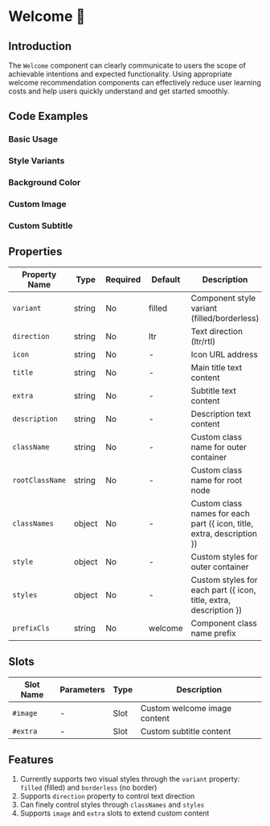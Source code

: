 # Welcome 🌹

## Introduction

The `Welcome` component can clearly communicate to users the scope of achievable intentions and expected functionality. Using appropriate welcome recommendation components can effectively reduce user learning costs and help users quickly understand and get started smoothly.

## Code Examples

### Basic Usage

<demo src="../../components/welcome/demos/base.vue"></demo>

### Style Variants

<demo src="../../components/welcome/demos/variant.vue"></demo>

### Background Color

<demo src="../../components/welcome/demos/bg.vue"></demo>

### Custom Image

<demo src="../../components/welcome/demos/image.vue"></demo>

### Custom Subtitle

<demo src="../../components/welcome/demos/extra.vue"></demo>

## Properties

| Property Name   | Type   | Required | Default | Description                                                            |
| --------------- | ------ | -------- | ------- | ---------------------------------------------------------------------- |
| `variant`       | string | No       | filled  | Component style variant (filled/borderless)                            |
| `direction`     | string | No       | ltr     | Text direction (ltr/rtl)                                               |
| `icon`          | string | No       | -       | Icon URL address                                                       |
| `title`         | string | No       | -       | Main title text content                                                |
| `extra`         | string | No       | -       | Subtitle text content                                                  |
| `description`   | string | No       | -       | Description text content                                               |
| `className`     | string | No       | -       | Custom class name for outer container                                  |
| `rootClassName` | string | No       | -       | Custom class name for root node                                        |
| `classNames`    | object | No       | -       | Custom class names for each part ({ icon, title, extra, description }) |
| `style`         | object | No       | -       | Custom styles for outer container                                      |
| `styles`        | object | No       | -       | Custom styles for each part ({ icon, title, extra, description })      |
| `prefixCls`     | string | No       | welcome | Component class name prefix                                            |

## Slots

| Slot Name | Parameters | Type | Description                  |
| --------- | ---------- | ---- | ---------------------------- |
| `#image`  | -          | Slot | Custom welcome image content |
| `#extra`  | -          | Slot | Custom subtitle content      |

## Features

1. Currently supports two visual styles through the `variant` property: `filled` (filled) and `borderless` (no border)
2. Supports `direction` property to control text direction
3. Can finely control styles through `classNames` and `styles`
4. Supports `image` and `extra` slots to extend custom content
